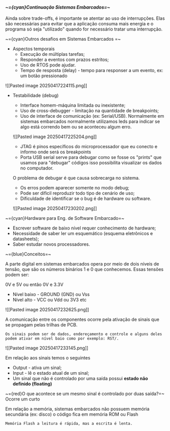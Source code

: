 
####                                            *~={cyan}Continuação Sistemas Embarcados=~*

Ainda sobre trade-offs, é importante se atentar ao uso de interrupções. Elas são necessárias para evitar que a aplicação consuma mais energia e o programa só seja "utilizado" quando for necessário tratar uma interrupção.

~={cyan}Outros desafios em Sistemas Embarcados
=~
-  Aspectos temporais
	-  Execução de múltiplas tarefas;
	-  Responder a eventos com prazos estritos;
	-  Uso de RTOS pode ajudar.
	-  Tempo de resposta (delay) - tempo para responser a um evento, ex: um botão pressionado

![[Pasted image 20250417224115.png]]


-  Testabilidade (debug)
	-  Interface homem-máquina limitada ou inexistente;
	-  Uso de cross-debugger - limitação na quantidade de breakpoints;
	-  Uso de interface de comunicação (ex: Serial/USB).
	Normalmente em sistemas embarcados normalmente utilizamos leds para indicar se algo está correndo bem ou se aconteceu algum erro.

	![[Pasted image 20250417225204.png]]

	-  JTAG é pinos específicos do microprocessador que eu conecto e informo onde será os breakpoints
	-  Porta USB serial serve para debugar como se fosse os "prints" que usamos para "debugar" códigos isso possibilita visualizar os dados no computador.

	O problema de debugar é que causa sobrecarga no sistema.
	-  Os erros podem aparecer somente no modo debug;
	-  Pode ser dificil reproduzir todo tipo de cenário de uso;
	-  Dificuldade de identificar se o bug é de hardware ou software.

	![[Pasted image 20250417230202.png]]

~={cyan}Hardware para Eng. de Software Embarcado=~

-  Escrever software de baixo nível requer conhecimento de hardware;
-  Necessidade de saber ler um esquemático (esquema eletrônicos e datasheets);
-  Saber estudar novos processadores.

~={blue}Conceitos=~

A parte digital em sistemas embarcados opera por meio de dois níveis de tensão, que são os números binários 1 e 0 que conhecemos. Essas tensões podem ser:

0V e 5V ou então 0V e 3.3V

-  Nível baixo - GROUND (GND) ou Vss
-  Nível alto - VCC ou Vdd ou 3V3 etc

![[Pasted image 20250417232625.png]]

A comunicação entre os componentes ocorre pela ativação de sinais que se propagam pelas trilhas de PCB.

	Os sinais podem ser de dados, endereçamento e controle e alguns deles podem ativar em nível baio como por exemplo: RST/.

![[Pasted image 20250417233145.png]]

Em relação aos sinais temos o seguintes

-  Output - ativa um sinal;
-  Input - lê o estado atual de um sinal;
-  Um sinal que não é controlado por uma saída possui **estado não definido (floating)**

~={red}O que acontece se um mesmo sinal é controlado por duas saída?=~
	Ocorre um curto

Em relação a memória, sistemas embarcados não possuem memória secundária (ex: disco)
o código fica em memória ROM ou Flash

	Memória Flash a leitura é rápida, mas a escrita é lenta.






























